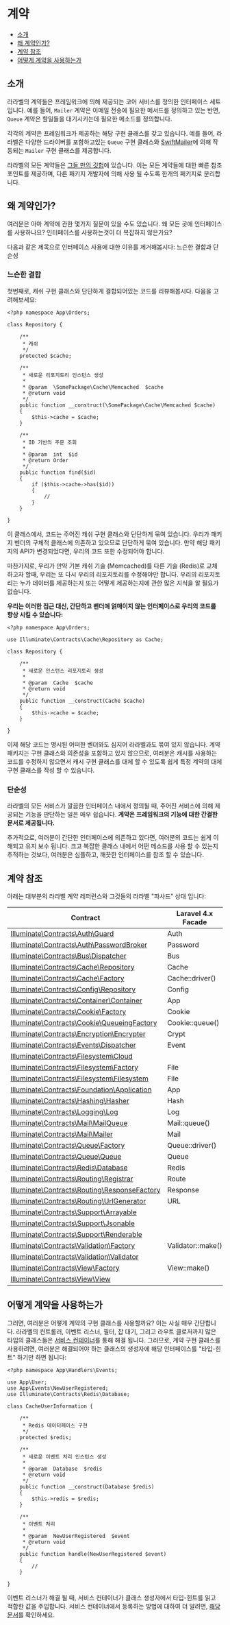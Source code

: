 # 계약

- [소개](#introduction)
- [왜 계약인가?](#why-contracts)
- [계약 참조](#contract-reference)
- [어떻게 계약을 사용하는가](#how-to-use-contracts)

<a name="introduction"></a>
## 소개

라라벨의 계약들은 프레임워크에 의해 제공되는 코어 서비스를 정의한 인터페이스 세트 입니다. 예를 들어, `Mailer` 계약은 이메일 전송에 필요한 메서드를 정의하고 있는 반면, `Queue` 계약은 할일들을 대기시키는데 필요한 메소드를 정의합니다.

각각의 계약은 프레임워크가 제공하는 해당 구현 클래스를 갖고 있습니다. 예를 들어, 라라벨은 다양한 드라이버를 포함하고있는 `Queue` 구현 클래스와 [SwiftMailer](http://swiftmailer.org/)에 의해 작동되는 `Mailer` 구현 클래스를 제공합니다.

라라벨의 모든 계약들은 [그들 만의 깃헙](https://github.com/illuminate/contracts)에 있습니다. 이는 모든 계약들에 대한 빠른 참조 포인트를 제공하며, 다른 패키지 개발자에 의해 사용 될 수도록 한개의 패키지로 분리합니다.

<a name="why-contracts"></a>
## 왜 계약인가?

여러분은 아마 계약에 관한 몇가지 질문이 있을 수도 있습니다. 왜 모든 곳에 인터페이스를 사용하나요? 인터페이스를 사용하는것이 더 복잡하지 않은가요?

다음과 같은 제목으로 인터페이스 사용에 대한 이유를 제거해봅시다: 느슨한 결합과 단순성

### 느슨한 결합

첫번째로, 캐쉬 구현 클래스와 단단하게 결합되어있는 코드를 리뷰해봅시다. 다음을 고려해보세요:

    <?php namespace App\Orders;

    class Repository {

        /**
         * 캐쉬
         */
        protected $cache;

        /**
         * 새로운 리포지토리 인스턴스 생성
         *
         * @param  \SomePackage\Cache\Memcached  $cache
         * @return void
         */
        public function __construct(\SomePackage\Cache\Memcached $cache)
        {
            $this->cache = $cache;
        }

        /**
         * ID 기반의 주문 조회
         *
         * @param  int  $id
         * @return Order
         */
        public function find($id)
        {
            if ($this->cache->has($id))
            {
                //
            }
        }

    }

이 클래스에서, 코드는 주어진 캐쉬 구현 클래스와 단단하게 묶여 있습니다. 우리가 패키지 벤더의 구체적 클래스에 의존하고 있으므로 단단하게 묶여 있습니다. 만약 해당 패키지의 API가 변경되었다면, 우리의 코드 또한 수정되어야 합니다.

마찬가지로, 우리가 만약 기본 캐쉬 기술 (Memcached)를 다른 기술 (Redis)로 교체하고자 할때, 우리는 또 다시 우리의 리포지토리를 수정해야만 합니다. 우리의 리포지토리는 누가 데이터를 제공하는지 또는 어떻게 제공하는지에 관한 많은 지식을 알 필요가 없습니다.

**우리는 이러한 접근 대신, 간단하고 벤더에 얽매이지 않는 인터페이스로 우리의 코드를 향상 시킬 수 있습니다:**

    <?php namespace App\Orders;

    use Illuminate\Contracts\Cache\Repository as Cache;

    class Repository {

        /**
         * 새로운 인스턴스 리포지토리 생성
         *
         * @param  Cache  $cache
         * @return void
         */
        public function __construct(Cache $cache)
        {
            $this->cache = $cache;
        }

    }

이제 해당 코드는 명시된 어떠한 벤더와도 심지어 라라벨과도 묶여 있지 않습니다. 계약 패키지는 구현 클래스와 의존성을 포함하고 있지 않으므로, 여러분은 캐시를 사용하는 코드를 수정하지 않으면서 캐시 구현 클래스를 대체 할 수 있도록 쉽게 특정 계약의 대체 구현 클래스를 작성 할 수 있습니다.

### 단순성

라라벨의 모든 서비스가 깔끔한 인터페이스 내에서 정의될 때, 주어진 서비스에 의해 제공되는 기능을 판단하는 일은 매우 쉽습니다. **계약은 프레임워크의 기능에 대한 간결한 문서로 제공됩니다.**

추가적으로, 여러분이 간단한 인터페이스에 의존하고 있다면, 여러분의 코드는 쉽게 이해되고 유지 보수 됩니다. 크고 복잡한 클래스 내에서 어떤 메소드를 사용 할 수 있는지 추적하는 것보다, 여러분은 심플하고, 깨끗한 인터페이스를 참조 할 수 있습니다.

<a name="contract-reference"></a>
## 계약 참조

아래는 대부분의 라라벨 계약 레퍼런스와 그것들의 라라벨 "파사드" 상대 입니다:

Contract  |  Laravel 4.x Facade
------------- | -------------
[Illuminate\Contracts\Auth\Guard](https://github.com/illuminate/contracts/blob/master/Auth/Guard.php)  |  Auth
[Illuminate\Contracts\Auth\PasswordBroker](https://github.com/illuminate/contracts/blob/master/Auth/PasswordBroker.php)  |  Password
[Illuminate\Contracts\Bus\Dispatcher](https://github.com/illuminate/contracts/blob/master/Bus/Dispatcher.php)  |  Bus
[Illuminate\Contracts\Cache\Repository](https://github.com/illuminate/contracts/blob/master/Cache/Repository.php) | Cache
[Illuminate\Contracts\Cache\Factory](https://github.com/illuminate/contracts/blob/master/Cache/Factory.php) | Cache::driver()
[Illuminate\Contracts\Config\Repository](https://github.com/illuminate/contracts/blob/master/Config/Repository.php) | Config
[Illuminate\Contracts\Container\Container](https://github.com/illuminate/contracts/blob/master/Container/Container.php) | App
[Illuminate\Contracts\Cookie\Factory](https://github.com/illuminate/contracts/blob/master/Cookie/Factory.php) | Cookie
[Illuminate\Contracts\Cookie\QueueingFactory](https://github.com/illuminate/contracts/blob/master/Cookie/QueueingFactory.php) | Cookie::queue()
[Illuminate\Contracts\Encryption\Encrypter](https://github.com/illuminate/contracts/blob/master/Encryption/Encrypter.php) | Crypt
[Illuminate\Contracts\Events\Dispatcher](https://github.com/illuminate/contracts/blob/master/Events/Dispatcher.php) | Event
[Illuminate\Contracts\Filesystem\Cloud](https://github.com/illuminate/contracts/blob/master/Filesystem/Cloud.php) | &nbsp;
[Illuminate\Contracts\Filesystem\Factory](https://github.com/illuminate/contracts/blob/master/Filesystem/Factory.php) | File
[Illuminate\Contracts\Filesystem\Filesystem](https://github.com/illuminate/contracts/blob/master/Filesystem/Filesystem.php) | File
[Illuminate\Contracts\Foundation\Application](https://github.com/illuminate/contracts/blob/master/Foundation/Application.php) | App
[Illuminate\Contracts\Hashing\Hasher](https://github.com/illuminate/contracts/blob/master/Hashing/Hasher.php) | Hash
[Illuminate\Contracts\Logging\Log](https://github.com/illuminate/contracts/blob/master/Logging/Log.php) | Log
[Illuminate\Contracts\Mail\MailQueue](https://github.com/illuminate/contracts/blob/master/Mail/MailQueue.php) | Mail::queue()
[Illuminate\Contracts\Mail\Mailer](https://github.com/illuminate/contracts/blob/master/Mail/Mailer.php) | Mail
[Illuminate\Contracts\Queue\Factory](https://github.com/illuminate/contracts/blob/master/Queue/Factory.php) | Queue::driver()
[Illuminate\Contracts\Queue\Queue](https://github.com/illuminate/contracts/blob/master/Queue/Queue.php) | Queue
[Illuminate\Contracts\Redis\Database](https://github.com/illuminate/contracts/blob/master/Redis/Database.php) | Redis
[Illuminate\Contracts\Routing\Registrar](https://github.com/illuminate/contracts/blob/master/Routing/Registrar.php) | Route
[Illuminate\Contracts\Routing\ResponseFactory](https://github.com/illuminate/contracts/blob/master/Routing/ResponseFactory.php) | Response
[Illuminate\Contracts\Routing\UrlGenerator](https://github.com/illuminate/contracts/blob/master/Routing/UrlGenerator.php) | URL
[Illuminate\Contracts\Support\Arrayable](https://github.com/illuminate/contracts/blob/master/Support/Arrayable.php) | &nbsp;
[Illuminate\Contracts\Support\Jsonable](https://github.com/illuminate/contracts/blob/master/Support/Jsonable.php) | &nbsp;
[Illuminate\Contracts\Support\Renderable](https://github.com/illuminate/contracts/blob/master/Support/Renderable.php) | &nbsp;
[Illuminate\Contracts\Validation\Factory](https://github.com/illuminate/contracts/blob/master/Validation/Factory.php) | Validator::make()
[Illuminate\Contracts\Validation\Validator](https://github.com/illuminate/contracts/blob/master/Validation/Validator.php) | &nbsp;
[Illuminate\Contracts\View\Factory](https://github.com/illuminate/contracts/blob/master/View/Factory.php) | View::make()
[Illuminate\Contracts\View\View](https://github.com/illuminate/contracts/blob/master/View/View.php) | &nbsp;

<a name="how-to-use-contracts"></a>
## 어떻게 계약을 사용하는가

그러면, 여러분은 어떻게 계약의 구현 클래스를 사용할까요? 이는 사실 매우 간단합니다. 라라벨의 컨트롤러, 이벤트 리스너, 필터, 잡 대기, 그리고 라우트 클로저까지 많은 타입의 클래스들은 [서비스 컨테이너](/docs/5.0/container)를 통해 해결 됩니다. 그러므로, 계약 구현 클래스를 사용하려면, 여러분은 해결되어야 하는 클래스의 생성자에 해당 인터페이스를 "타입-힌트" 하기만 하면 됩니다:

    <?php namespace App\Handlers\Events;

    use App\User;
    use App\Events\NewUserRegistered;
    use Illuminate\Contracts\Redis\Database;

    class CacheUserInformation {

        /**
         * Redis 데이터페이스 구현
         */
        protected $redis;

        /**
         * 새로운 이벤트 처리 인스턴스 생성
         *
         * @param  Database  $redis
         * @return void
         */
        public function __construct(Database $redis)
        {
            $this->redis = $redis;
        }

        /**
         * 이벤트 처리
         *
         * @param  NewUserRegistered  $event
         * @return void
         */
        public function handle(NewUserRegistered $event)
        {
            //
        }

    }

이벤트 리스너가 해결 될 때, 서비스 컨테이너가 클래스 생성자에서 타입-힌트를 읽고 적합한 값을 주입합니다. 서비스 컨테이너에서 등록하는 방법에 대하여 더 알려면, [해당 문서](/docs/5.0/container)를 확인하세요.
